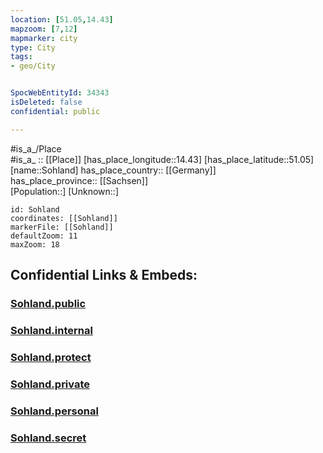 ```yaml
---
location: [51.05,14.43] 
mapzoom: [7,12] 
mapmarker: city 
type: City
tags:
- geo/City


SpocWebEntityId: 34343
isDeleted: false
confidential: public

---
```

#is_a_/Place  
#is_a_ :: [[Place]] 
[has_place_longitude::14.43] 
[has_place_latitude::51.05] 
[name::Sohland] 
has_place_country:: [[Germany]]  
has_place_province:: [[Sachsen]]  
[Population::] 
[Unknown::] 


```leaflet
id: Sohland
coordinates: [[Sohland]] 
markerFile: [[Sohland]] 
defaultZoom: 11 
maxZoom: 18
```


## Confidential Links & Embeds: 

### [Sohland.public](/_public/\Earth\Continent\Europe\Europe~Central\Germany\Germany~East\Sachsen\counties~Sachsen\Bautzen\cities~Bautzen\Sohland~Spree\CitySohland.public.md) 

### [Sohland.internal](/_internal/\Earth\Continent\Europe\Europe~Central\Germany\Germany~East\Sachsen\counties~Sachsen\Bautzen\cities~Bautzen\Sohland~Spree\CitySohland.internal.md) 

### [Sohland.protect](/_protect/\Earth\Continent\Europe\Europe~Central\Germany\Germany~East\Sachsen\counties~Sachsen\Bautzen\cities~Bautzen\Sohland~Spree\CitySohland.protect.md) 

### [Sohland.private](/_private/\Earth\Continent\Europe\Europe~Central\Germany\Germany~East\Sachsen\counties~Sachsen\Bautzen\cities~Bautzen\Sohland~Spree\CitySohland.private.md) 

### [Sohland.personal](/_personal/\Earth\Continent\Europe\Europe~Central\Germany\Germany~East\Sachsen\counties~Sachsen\Bautzen\cities~Bautzen\Sohland~Spree\CitySohland.personal.md) 

### [Sohland.secret](/_secret/\Earth\Continent\Europe\Europe~Central\Germany\Germany~East\Sachsen\counties~Sachsen\Bautzen\cities~Bautzen\Sohland~Spree\CitySohland.secret.md)

